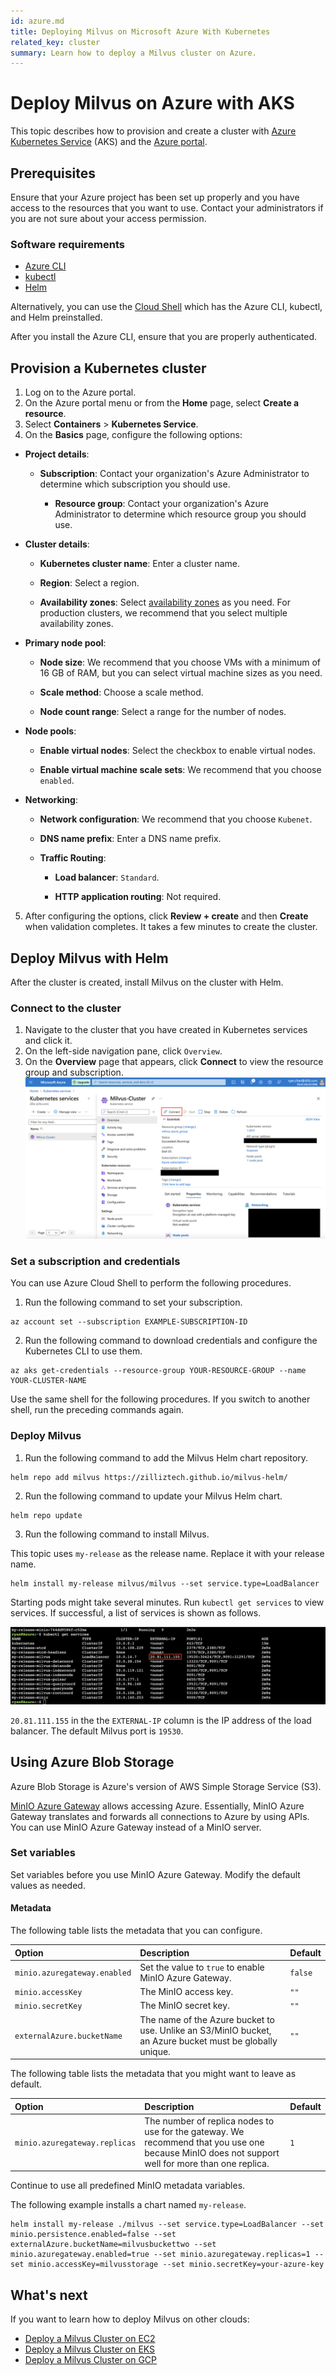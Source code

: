 ```yaml
---
id: azure.md
title: Deploying Milvus on Microsoft Azure With Kubernetes
related_key: cluster
summary: Learn how to deploy a Milvus cluster on Azure.
---
```


#  Deploy Milvus on Azure with AKS

 This topic describes how to provision and create a cluster with [Azure Kubernetes Service](https://azure.microsoft.com/en-us/services/kubernetes-service/#overview) (AKS) and the [Azure portal](https://portal.azure.com).

## Prerequisites

Ensure that your Azure project has been set up properly and you have access to the resources that you want to use. Contact your administrators if you are not sure about your access permission. 
   
### Software requirements
- [Azure CLI](https://docs.microsoft.com/en-us/cli/azure/install-azure-cli#install)
- [kubectl](https://kubernetes.io/docs/tasks/tools/)
- [Helm](https://helm.sh/docs/intro/install/)

Alternatively, you can use the [Cloud Shell](https://learn.microsoft.com/en-us/azure/cloud-shell/overview) which has the Azure CLI, kubectl, and Helm preinstalled.

<div class="alert note">After you install the Azure CLI, ensure that you are properly authenticated. </div>

## Provision a Kubernetes cluster

1. Log on to the Azure portal.
2. On the Azure portal menu or from the **Home** page, select **Create a resource**.
3. Select **Containers** > **Kubernetes Service**.
4. On the **Basics** page, configure the following options:

- **Project details**:
  - **Subscription**: Contact your organization's Azure Administrator to determine which subscription you should use.

    - **Resource group**: Contact your organization's Azure Administrator to determine which resource group you should use.

- **Cluster details**:
  - **Kubernetes cluster name**: Enter a cluster name.

  - **Region**: Select a region.

  - **Availability zones**: Select [availability zones](https://docs.microsoft.com/en-us/azure/aks/availability-zones#overview-of-availability-zones-for-aks-clusters) as you need. For production clusters, we recommend that you select multiple availability zones.

- **Primary node pool**:

  - **Node size**: We recommend that you choose VMs with a minimum of 16 GB of RAM, but you can select virtual machine sizes as you need.

  - **Scale method**: Choose a scale method.

  - **Node count range**: Select a range for the number of nodes.

- **Node pools**:

  - **Enable virtual nodes**: Select the checkbox to enable virtual nodes.

  - **Enable virtual machine scale sets**: We recommend that you choose `enabled`.

- **Networking**:

  - **Network configuration**: We recommend that you choose `Kubenet`.

  - **DNS name prefix**: Enter a DNS name prefix.

  - **Traffic Routing**:

    - **Load balancer**: `Standard`.

    - **HTTP application routing**: Not required.


5. After configuring the options, click **Review + create** and then **Create** when validation completes. It takes a few minutes to create the cluster. 


## Deploy Milvus with Helm

After the cluster is created, install Milvus on the cluster with Helm.


### Connect to the cluster

1. Navigate to the cluster that you have created in Kubernetes services and click it.
2. On the left-side navigation pane, click `Overview`.
3. On the **Overview** page that appears, click **Connect** to view the resource group and subscription.
![Azure](../../../../assets/azure.png "The Azure overview page.")

### Set a subscription and credentials

<div class="alert note">You can use Azure Cloud Shell to perform the following procedures.</div>

1. Run the following command to set your subscription.

```shell
az account set --subscription EXAMPLE-SUBSCRIPTION-ID
```
2. Run the following command to download credentials and configure the Kubernetes CLI to use them.
   
```shell
az aks get-credentials --resource-group YOUR-RESOURCE-GROUP --name YOUR-CLUSTER-NAME
```

<div class="alert note">
Use the same shell for the following procedures. If you switch to another shell, run the preceding commands again.
</div>

### Deploy Milvus

1. Run the following command to add the Milvus Helm chart repository.

```shell
helm repo add milvus https://zilliztech.github.io/milvus-helm/
```

2. Run the following command to update your Milvus Helm chart.

```shell
helm repo update
```

3. Run the following command to install Milvus.

<div class="alert note">
This topic uses <code>my-release</code> as the release name. Replace it with your release name.
</div>

```shell
helm install my-release milvus/milvus --set service.type=LoadBalancer
```

Starting pods might take several minutes. Run `kubectl get services` to view services. If successful, a list of services is shown as follows.

![Results](../../../../assets/azure_results.png "Result screenshot.")

<div class="alert note">
<code>20.81.111.155</code> in the the <code>EXTERNAL-IP</code> column is the IP address of the load balancer. The default Milvus port is <code>19530</code>.
</div>

## Using Azure Blob Storage

Azure Blob Storage is Azure's version of AWS Simple Storage Service (S3).

[MinIO Azure Gateway](https://blog.min.io/deprecation-of-the-minio-gateway/) allows accessing Azure. Essentially, MinIO Azure Gateway translates and forwards all connections to Azure by using APIs. You can use MinIO Azure Gateway instead of a MinIO server.

### Set variables

Set variables before you use MinIO Azure Gateway. Modify the default values as needed.

#### Metadata

The following table lists the metadata that you can configure.

|Option|Description|Default|
|:---|:---|:---|
|`minio.azuregateway.enabled`|Set the value to ```true``` to enable MinIO Azure Gateway.|`false`|
|`minio.accessKey`|The MinIO access key.|`""`|
|`minio.secretKey`|The MinIO secret key.|`""`|
|`externalAzure.bucketName`|The name of the Azure bucket to use. Unlike an S3/MinIO bucket, an Azure bucket must be globally unique.|`""`|

The following table lists the metadata that you might want to leave as default.

|Option|Description|Default|
|:---|:---|:---|
|`minio.azuregateway.replicas`|The number of replica nodes to use for the gateway. We recommend that you use one because MinIO does not support well for more than one replica.|`1`|

Continue to use all predefined MinIO metadata variables.

The following example installs a chart named `my-release`.

```shell
helm install my-release ./milvus --set service.type=LoadBalancer --set minio.persistence.enabled=false --set externalAzure.bucketName=milvusbuckettwo --set minio.azuregateway.enabled=true --set minio.azuregateway.replicas=1 --set minio.accessKey=milvusstorage --set minio.secretKey=your-azure-key
```
## What's next

If you want to learn how to deploy Milvus on other clouds:
- [Deploy a Milvus Cluster on EC2](aws.md)
- [Deploy a Milvus Cluster on EKS](eks.md)
- [Deploy a Milvus Cluster on GCP](gcp.md)
